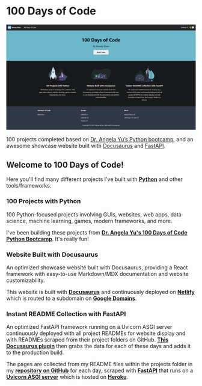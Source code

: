 # 100 Days of Code

[![100 Days of Code](100-days-of-code-image.png)](https://100.mueezkhan.com)

100 projects completed based on [Dr. Angela Yu’s Python bootcamp](https://www.udemy.com/course/100-days-of-code/), and an awesome showcase website built with [Docusaurus](https://docusaurus.io/) and [FastAPI](https://fastapi.tiangolo.com/).

## Welcome to 100 Days of Code!

Here you'll find many different projects I've built with **[Python](https://www.python.org/)** and other tools/frameworks.

### 100 Projects with Python

100 Python-focused projects involving GUIs, websites, web apps, data science, machine learning, games, modern frameworks, and more.

I've been building these projects from **[Dr. Angela Yu's 100 Days of Code Python Bootcamp](https://www.udemy.com/course/100-days-of-code/)**. It's really fun!

### Website Built with Docusaurus

An optimized showcase website built with Docusaurus, providing a React framework with easy-to-use Markdown/MDX documentation and website customizability.

This website is built with **[Docusaurus](https://docusaurus.io/)** and continuously deployed on **[Netlify](https://www.netlify.com/)** which is routed to a subdomain on **[Google Domains](https://domains.google.com/)**.

### Instant README Collection with FastAPI

An optimized FastAPI framework running on a Uvicorn ASGI server continuously deployed with all project READMEs for website display and with READMEs scraped from their project folders on GitHub. **[This Docusaurus plugin](https://github.com/rdilweb/docusaurus-plugin-remote-content)** then grabs the data for each of these days and adds it to the production build.

The pages are collected from my README files within the projects folder in my **[repository on GitHub](https://github.com/rzmk/100-days-of-code)** for each day, scraped with **[FastAPI](https://fastapi.tiangolo.com/)** that runs on a **[Uvicorn ASGI server](https://www.uvicorn.org/)** which is hosted on **[Heroku](https://www.heroku.com/)**.
